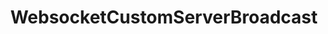 ---
name: WebsocketCustomServerBroadcast
title: WebsocketCustomServerBroadcast
description: Broadcast a message to a custom WebSocket server
parameters:
  - name: data
    description: |
      Data to be sent to connected clients

      JSON must be stringified.
    default: '"Hello, world!"'
  - name: connection
    import: core/websocket/custom-servers/connection
example: |
    using System;
    public class CPHInline
    {
        public bool Execute()
        {
            //Define data
            string data = "Kachow";
            //Define session Id
            string sessionId = "JdHd4aVd";

            //Send data "Kachow" to specific session via specific websocket server
            //Index is from top to bottom of the clients list, starting at 0
            CPH.WebsocketCustomServerBroadcast(data, sessionId, 0);

            return true;
        }
    }
---
